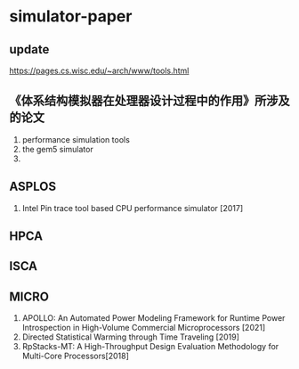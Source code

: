 # simulator-paper

## update
https://pages.cs.wisc.edu/~arch/www/tools.html

## 《体系结构模拟器在处理器设计过程中的作用》所涉及的论文

1. performance simulation tools
2. the gem5 simulator
3. 

## ASPLOS

1. Intel Pin trace tool based CPU performance simulator  [2017]

## HPCA

## ISCA

## MICRO
1. APOLLO: An Automated Power Modeling Framework for Runtime Power Introspection in High-Volume Commercial Microprocessors [2021]
2. Directed Statistical Warming through Time Traveling [2019]
3. RpStacks-MT: A High-Throughput Design Evaluation Methodology for Multi-Core Processors[2018]
